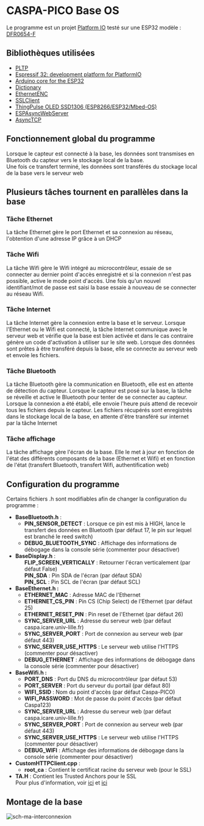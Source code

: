 <h1>CASPA-PICO Base OS</h1>
<p>Le programme est un projet <a href="https://platformio.org/">Platform IO</a> testé sur une ESP32 modèle : <a href="https://www.dfrobot.com/product-2231.html">DFR0654-F</a><br/></p>
<h2>Bibliothèques utilisées</h2>
<ul>
  <li><a href="https://github.com/CASPA-PICO/PLTP">PLTP</a></li>
  <li><a href="https://github.com/platformio/platform-espressif32">Espressif 32: development platform for PlatformIO</a></li>
  <li><a href="https://github.com/espressif/arduino-esp32">Arduino core for the ESP32</a></li>
  <li><a href="https://github.com/arkhipenko/Dictionary">Dictionary</a></li>
  <li><a href="https://github.com/JAndrassy/EthernetENC">EthernetENC</a></li>
  <li><a href="https://github.com/OPEnSLab-OSU/SSLClient">SSLClient</a></li>
  <li><a href="https://github.com/ThingPulse/esp8266-oled-ssd1306">ThingPulse OLED SSD1306 (ESP8266/ESP32/Mbed-OS)</a></li>
  <li><a href="https://github.com/me-no-dev/ESPAsyncWebServer">ESPAsyncWebServer</a></li>
  <li><a href="https://github.com/me-no-dev/AsyncTCP">AsyncTCP</a></li>
</ul>
<h2>Fonctionnement global du programme</h2>
<p>Lorsque le capteur est connecté à la base, les données sont transmises en Bluetooth du capteur vers le stockage local de la base.<br/>Une fois ce transfert terminé, les données sont transférés du stockage local de la base vers le serveur web</p>
<h2>Plusieurs tâches tournent en parallèles dans la base</h2>
<h3>Tâche Ethernet</h3>
<p>La tâche Ethernet gère le port Ethernet et sa connexion au réseau, l'obtention d'une adresse IP grâce à un DHCP</p>
<h3>Tâche Wifi</h3>
<p>La tâche Wifi gère le Wifi intégré au microcontrôleur, essaie de se connecter au dernier point d'accès enregistré et si la connexion n'est pas possible, active le mode point d'accès. Une fois qu'un nouvel identifiant/mot de passe est saisi la base essaie à nouveau de se connecter au réseau Wifi.</p>
<h3>Tâche Internet</h3>
<p>La tâche Internet gère la connexion entre la base et le serveur.
Lorsque l'Ethernet ou le Wifi est connecté, la tâche Internet communique avec le serveur web et vérifie que la base est bien activée et dans le cas contraire génère un code d'activation à utiliser sur le site web.
Lorsque des données sont prêtes à être transféré depuis la base, elle se connecte au serveur web et envoie les fichiers.
</p>
<h3>Tâche Bluetooth</h3>
<p>La tâche Bluetooth gère la communication en Bluetooth, elle est en attente de détection du capteur. Lorsque le capteur est posé sur la base, la tâche se réveille et active le Bluetooth pour tenter de se connecter au capteur.
Lorsque la connexion a été établi, elle envoie l'heure puis attend de recevoir tous les fichiers depuis le capteur. Les fichiers récupérés sont enregistrés dans le stockage local de la base, en attente d'être transféré sur internet par la tâche Internet</p>
<h3>Tâche affichage</h3>
<p>La tâche affichage gère l'écran de la base. Elle le met à jour en fonction de l'état des différents composants de la base (Ethernet et Wifi) et en fonction de l'état (transfert Bluetooth, transfert Wifi, authentification web)</p>
<h2>Configuration du programme</h2>
<p>Certains fichiers .h sont modifiables afin de changer la configuration du programme :
<ul>
  <li><b>BaseBluetooth.h</b> : 
    <ul>
      <li><b>PIN_SENSOR_DETECT</b> : Lorsque ce pin est mis à HIGH, lance le transfert des données en Bluetooth (par défaut 17, le pin sur lequel est branché le reed switch)</li>
      <li><b>DEBUG_BLUETOOTH_SYNC</b> : Affichage des informations de débogage dans la console série (commenter pour désactiver)</li>
    </ul>
  </li>
  <li><b>BaseDisplay.h</b> :
    <ul><b>FLIP_SCREEN_VERTICALLY</b> : Retourner l'écran verticalement (par défaut False)</ul>
    <ul><b>PIN_SDA</b> : Pin SDA de l'écran (par défaut SDA)</ul>
    <ul><b>PIN_SCL</b> : Pin SCL de l'écran (par défaut SCL)</ul>
  </li>
  <li><b>BaseEthernet.h :</b>
    <ul>
      <li><b>ETHERNET_MAC</b> : Adresse MAC de l'Ethernet</li>
      <li><b>ETHERNET_CS_PIN</b> : Pin CS (Chip Select) de l'Ethernet (par défaut 25)</li>
      <li><b>ETHERNET_RESET_PIN</b> : Pin reset de l'Ethernet (par défaut 26)</li>
      <li><b>SYNC_SERVER_URL</b> : Adresse du serveur web (par défaut caspa.icare.univ-lille.fr)</li>
      <li><b>SYNC_SERVER_PORT</b> : Port de connexion au serveur web (par défaut 443)</li>
      <li><b>SYNC_SERVER_USE_HTTPS</b> : Le serveur web utilise l'HTTPS (commenter pour désactiver)</li>
      <li><b>DEBUG_ETHERNET</b> : Affichage des informations de débogage dans la console série (commenter pour désactiver)</li>
    </ul>
  </li>
  <li><b>BaseWifi.h :</b>
    <ul>
      <li><b>PORT_DNS</b> : Port du DNS du microcontrôleur (par défaut 53)</li>
      <li><b>PORT_SERVER</b> : Port du serveur du portail (par défaut 80)</li>
      <li><b>WIFI_SSID</b> : Nom du point d'accès (par défaut Caspa-PICO)</li>
      <li><b>WIFI_PASSWORD</b> : Mot de passe du point d'accès (par défaut Caspa123)</li>
      <li><b>SYNC_SERVER_URL</b> : Adresse du serveur web (par défaut caspa.icare.univ-lille.fr)</li>
      <li><b>SYNC_SERVER_PORT</b> : Port de connexion au serveur web (par défaut 443)</li>
      <li><b>SYNC_SERVER_USE_HTTPS</b> : Le serveur web utilise l'HTTPS (commenter pour désactiver)</li>
      <li><b>DEBUG_WIFI</b> : Affichage des informations de débogage dans la console série (commenter pour désactiver)</li>
    </ul>
  </li>
  <li><b>CustomHTTPClient.cpp</b> :
    <ul>
      <li><b>root_ca</b> : Contient le certificat racine du serveur web (pour le SSL)</li>
    </ul>
  <li><b>TA.H</b> : Contient les Trusted Anchors pour le SSL<br/>Pour plus d'information, voir <a href="https://github.com/OPEnSLab-OSU/SSLClient">ici</a> et <a href="https://github.com/OPEnSLab-OSU/SSLClient/blob/master/TrustAnchors.md">ici</a>
  </li>
</ul>
</p>
<h2>Montage de la base</h2>
<img src="https://i.ibb.co/0M8Bkfx/sch-ma-interconnexion.jpg" alt="sch-ma-interconnexion" border="0" />
